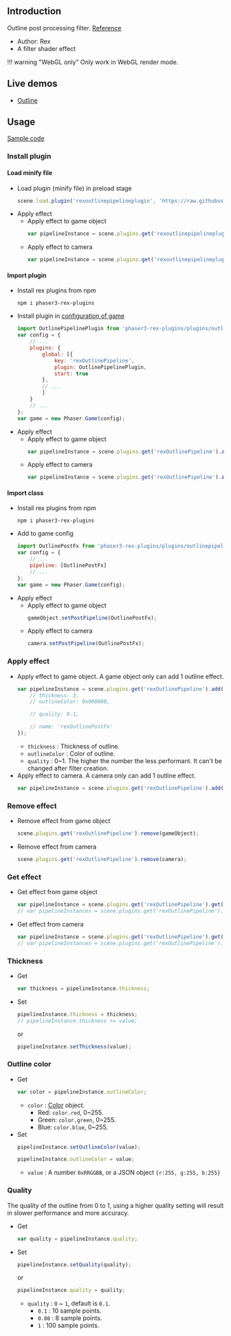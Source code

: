 ## Introduction

Outline post processing filter. [Reference](https://github.com/pixijs/pixi-filters/blob/master/filters/outline/src/outline.frag)

- Author: Rex
- A filter shader effect

!!! warning "WebGL only"
    Only work in WebGL render mode.

## Live demos

- [Outline](https://codepen.io/rexrainbow/pen/dyGNrqa)

## Usage

[Sample code](https://github.com/rexrainbow/phaser3-rex-notes/tree/master/examples/shader-outline)

### Install plugin

#### Load minify file

- Load plugin (minify file) in preload stage
    ```javascript
    scene.load.plugin('rexoutlinepipelineplugin', 'https://raw.githubusercontent.com/rexrainbow/phaser3-rex-notes/master/dist/rexoutlinepipelineplugin.min.js', true);
    ```
- Apply effect
    - Apply effect to game object
        ```javascript
        var pipelineInstance = scene.plugins.get('rexoutlinepipelineplugin').add(gameObject, config);
        ```
    - Apply effect to camera
        ```javascript
        var pipelineInstance = scene.plugins.get('rexoutlinepipelineplugin').add(camera, config);
        ```

#### Import plugin

- Install rex plugins from npm
    ```
    npm i phaser3-rex-plugins
    ```
- Install plugin in [configuration of game](game.md#configuration)
    ```javascript
    import OutlinePipelinePlugin from 'phaser3-rex-plugins/plugins/outlinepipeline-plugin.js';
    var config = {
        // ...
        plugins: {
            global: [{
                key: 'rexOutlinePipeline',
                plugin: OutlinePipelinePlugin,
                start: true
            },
            // ...
            ]
        }
        // ...
    };
    var game = new Phaser.Game(config);
    ```
- Apply effect
    - Apply effect to game object
        ```javascript
        var pipelineInstance = scene.plugins.get('rexOutlinePipeline').add(gameObject, config);
        ```
    - Apply effect to camera
        ```javascript
        var pipelineInstance = scene.plugins.get('rexOutlinePipeline').add(camera, config);
        ```

#### Import class

- Install rex plugins from npm
    ```
    npm i phaser3-rex-plugins
    ```
- Add to game config
    ```javascript
    import OutlinePostFx from 'phaser3-rex-plugins/plugins/outlinepipeline.js';
    var config = {
        // ...
        pipeline: [OutlinePostFx]
        // ...
    };
    var game = new Phaser.Game(config);
    ```
- Apply effect
    - Apply effect to game object
        ```javascript
        gameObject.setPostPipeline(OutlinePostFx);
        ```
    - Apply effect to camera
        ```javascript
        camera.setPostPipeline(OutlinePostFx);
        ```

### Apply effect

- Apply effect to game object. A game object only can add 1 outline effect.
    ```javascript
    var pipelineInstance = scene.plugins.get('rexOutlinePipeline').add(gameObject, {
        // thickness: 3,
        // outlineColor: 0x000000,

        // quality: 0.1,

        // name: 'rexOutlinePostFx'
    });
    ```
    - `thickness` : Thickness of outline.
    - `outlineColor` : Color of outline.
    - `quality` : 0~1. The higher the number the less performant. It can't be changed after filter creation.
- Apply effect to camera. A camera only can add 1 outline effect.
    ```javascript
    var pipelineInstance = scene.plugins.get('rexOutlinePipeline').add(camera, config);
    ```

### Remove effect

- Remove effect from game object
    ```javascript
    scene.plugins.get('rexOutlinePipeline').remove(gameObject);
    ```
- Remove effect from camera
    ```javascript
    scene.plugins.get('rexOutlinePipeline').remove(camera);
    ```

### Get effect

- Get effect from game object
    ```javascript
    var pipelineInstance = scene.plugins.get('rexOutlinePipeline').get(gameObject)[0];
    // var pipelineInstances = scene.plugins.get('rexOutlinePipeline').get(gameObject);
    ```
- Get effect from camera
    ```javascript
    var pipelineInstance = scene.plugins.get('rexOutlinePipeline').get(camera)[0];
    // var pipelineInstances = scene.plugins.get('rexOutlinePipeline').get(camera);
    ```

### Thickness

- Get
    ```javascript
    var thickness = pipelineInstance.thickness;
    ```
- Set
    ```javascript
    pipelineInstance.thickness = thickness;
    // pipelineInstance.thickness += value;
    ```
    or
    ```javascript
    pipelineInstance.setThickness(value);
    ```

### Outline color

- Get
    ```javascript
    var color = pipelineInstance.outlineColor;
    ```
    - `color` : [Color](color.md) object.
        - Red: `color.red`, 0~255.
        - Green: `color.green`, 0~255.
        - Blue: `color.blue`, 0~255.
- Set
    ```javascript
    pipelineInstance.setOutlineColor(value);
    ```
    ```javascript
    pipelineInstance.outlineColor = value;
    ```
    - `value` : A number `0xRRGGBB`, or a JSON object `{r:255, g:255, b:255}`

### Quality

The quality of the outline from 0 to 1, using a higher quality setting will 
result in slower performance and more accuracy.

- Get
    ```javascript
    var quality = pipelineInstance.quality;
    ```
- Set
    ```javascript
    pipelineInstance.setQuality(quality);
    ```
    or
    ```javascript
    pipelineInstance.quality = quality;
    ```
    - `quality` : `0` ~ `1`, default is `0.1`.
        - `0.1` : 10 sample points.
        - `0.08` : 8 sample points.
        - `1` : 100 sample points.